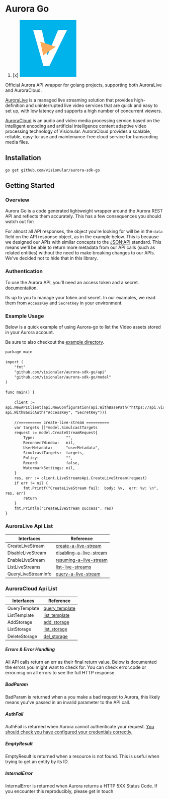# Aurora Go

1. [x] ![img.png](img.png)

Official Aurora API wrapper for golang projects, supporting both AuroraLive and AuroraCloud.

[AuroraLive](https://docs.visionular.com/auroralive/api/#putmetadata) is a managed live streaming solution that provides high-definition and uninterrupted live video services that are quick and easy to set up, with low latency and supports a high number of concurrent viewers.

[AuroraCloud](https://docs.visionular.com/auroracloud) is an audio and video media processing service based on the intelligent encoding and artificial intelligence content adaptive video processing technology of Visionular. AuroraCloud provides a scalable, reliable, easy-to-use and maintenance-free cloud service for transcoding media files.

## Installation

```
go get github.com/visionular/aurora-sdk-go
```

## Getting Started

### Overview

Aurora Go is a code generated lightweight wrapper around the Aurora REST API and reflects them accurately. This has a few consequences you should watch out for:

For almost all API responses, the object you're looking for will be in the `data` field on the API response object, as in the example below. This is because we designed our APIs with similar concepts to the [JSON:API](https://jsonapi.org/) standard. This means we'll be able to return more metadata from our API calls (such as related entities) without the need to make breaking changes to our APIs. We've decided not to hide that in this library.

### Authentication

To use the Aurora API, you'll need an access token and a secret. [documentation.](https://docs.visionular.com/auroralive/api#signature-method)

Its up to you to manage your token and secret. In our examples, we read them from `AccessKey` and `SecretKey` in your environment.


### Example Usage


Below is a quick example of using Aurora-go to list the Video assets stored in your Aurora account.

Be sure to also checkout the [example directory](example/).


```
package main

import (
	"fmt"
	"github.com/visionular/aurora-sdk-go/api"
	"github.com/visionular/aurora-sdk-go/model"
)

func main() {

	client := api.NewAPIClient(api.NewConfiguration(api.WithBasePath("https://api.visionular.com"), api.WithBasicAuth("AccessKey", "SecretKey")))

	//========== create-live-stream ==========
	var targets []*model.SimulcastTargets
	request := model.CreateStreamRequest{
		Type:              "",
		ReconnectWindow:   nil,
		UserMetadata:      "userMetadata",
		SimulcastTargets:  targets,
		Policy:            "",
		Record:            false,
		WatermarkSettings: nil,
	}
	res, err := client.LiveStreamsApi.CreateLiveStream(request)
	if err != nil {
		fmt.Printf("CreateLiveStream fail:  body: %v,  err: %v: \n", res, err)
		return
	}
	fmt.Println("CreateLiveStream success", res)
}

```

### AuroraLive Api List
|Interfaces| Reference                                                                                    |
|----|----------------------------------------------------------------------------------------------|
|CreateLiveStream| [create-a-live-stream](https://docs.visionular.com/auroralive/api/#create-a-live-stream) |
|DisableLiveStream| [disabling-a-live-stream](https://docs.visionular.com/auroralive/api/#disabling-a-live-stream) |
|EnableLiveStream| [resuming-a-live-stream](https://docs.visionular.com/auroralive/api/#resuming-a-live-stream) |
|ListLiveStreams| [list-live-streams](https://docs.visionular.com/auroralive/api/#list-live-streams) |
|QueryLiveStreamInfo| [query-a-live-stream](https://docs.visionular.com/auroralive/api/#query-a-live-stream) |


### AuroraCloud Api List
|Interfaces| Reference                                                                    |
|----|------------------------------------------------------------------------------|
|QueryTemplate| [query_template](https://docs.visionular.com/auroracloud/api#query_template) |
|ListTemplate| [list_template](https://docs.visionular.com/auroracloud/api#list_template)   |
|AddStorage| [add_storage](https://docs.visionular.com/auroracloud/api#add_storage)       |
|ListStorage| [list_storage](https://docs.visionular.com/auroracloud/api#list_storage)     |
|DeleteStorage| [del_storage](https://docs.visionular.com/auroracloud/api#del_storage)       |

##### Errors & Error Handling

All API calls return an err as their final return value. Below is documented the errors you might want to check for. You can check error.code or error.msg on all errors to see the full HTTP response.

##### BadParam

BadParam is returned when a you make a bad request to Aurora, this likely means you've passed in an invalid parameter to the API call.

##### AuthFail

AuthFail is returned when Aurora cannot authenticate your request.  [You should check you have configured your credentials correctly.](#Authentication)

##### EmptyResult

EmptyResult is returned when a resource is not found. This is useful when trying to get an entity by its ID.

##### InternalError

InternalError is returned when Aurora returns a HTTP 5XX Status Code. If you encounter this reproducibly, please get in touch